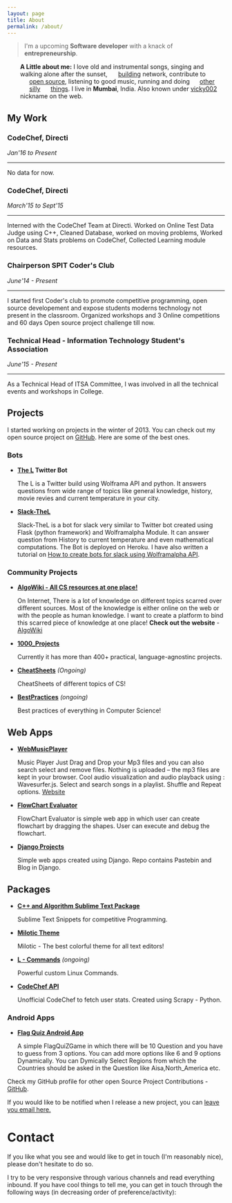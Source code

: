 ```yaml
---
layout: page
title: About
permalink: /about/
---
```


> I'm a upcoming <b>Software developer</b> with a knack of <b>entrepreneurship</b>. 

<style type="text/css">
.about, .contacts {
  padding-left: 30px;
}
.with-icon {
  padding-left: 20px;
  background-repeat: no-repeat;
  background-position: 0 2px;
  background-image: url(http://eulercoder.me/favicons/sprite.png);
}

.linkedin {
  background-position: -10px -8px;
  padding-left: 21px;
}
.github {
  background-position: -10px -80px;
  padding-left: 21px;
}
.livejournal {
  background-position: -10px -224px;
}
.facebook {
  background-position: -10px -260px;
  padding-left: 21px;
}
.twitter {
  background-position: -10px -296px;
  padding-left: 19px;
}
</style>

<p class="about"><strong>A Little about me:</strong>
I love old and instrumental songs, singing and walking alone after the sunset, <a class="url linkedin with-icon" rel="me" href="https://www.linkedin.com/in/vikeshtiwari" title="My LinkedIn profile">building</a> network, contribute to <a class="github url with-icon" title="My GitHub profile" href="http://github.com/vicky002">open source</a>, listening to good music, running and doing <a rel="me" class="twitter url with-icon" href="http://twitter.com/vikesh002" title="My Twitter account">other</a> <a rel="me" class="facebook with-icon url" href="https://www.facebook.com/blackhat002" title="My Facebook profile">silly</a> <a rel="me" class="livejournal url with-icon" href="http://eulercoder.me/archive/" title="My blog">things</a>. I live in <b>Mumbai</b>, India. Also known under <a href="https://goo.gl/I9kSp3">vicky002</a> nickname on the web.
</p>


## My Work

### CodeChef, Directi
*Jan'16 to Present*

----
No data for now. 


### CodeChef, Directi
  *March'15 to Sept'15*
 _____
Interned with the CodeChef Team at Directi. Worked on Online Test Data Judge using C++, Cleaned Database, worked on moving problems, Worked on Data and Stats problems on CodeChef, Collected Learning module resources.


### Chairperson SPIT Coder's Club
*June'14 - Present*

---
I started first Coder's club to promote competitive programming, open source developement and expose students moderns technology not present in the classroom. Organized workshops and 3 Online competitions and 60 days Open source project challenge till now. 

### Technical Head - Information Technology Student's Association
*June'15 - Present*

---
As a Technical Head of ITSA Committee, I was involved in all the technical events and workshops in College. 


## Projects 

I started working on projects in the winter of 2013. You can check out my open source project on [GitHub](www.github.com/vicky002). Here are some of the best ones.

### Bots

 - **[The L](https://twitter.com/The_L__) Twitter Bot** 

    The L is a Twitter build using Wolframa API and python. It answers questions from wide range of topics like general knowledge, history, movie revies and current temperature in your city. 
 
 - **[Slack-TheL](https://github.com/vicky002/slack-TheL)**

    Slack-TheL is a bot for slack very similar to Twitter bot created using Flask (python framework) and Wolframalpha Module. It can answer question from History to current temperature and even mathematical computations. The Bot is deployed on Heroku. I have also written a tutorial on [How to create bots for slack using Wolframalpha API](http://eulercoder.me/posts/How-to-create-Slack-Bot-using-wolframalpha-API).

### Community Projects

 - **[AlgoWiki - All CS resources at one place!]((https://github.com/vicky002/AlgoWiki))**
 
    On Internet, There is a lot of knowledge on different topics scarred over different sources. Most of the      knowledge is either online on the web or with the people as human knowledge. I want to create a platform      to bind this scarred piece of knowledge at one place!
   **Check out the website** - [AlgoWiki](www.algowiki.in) 

 - **[1000_Projects](https://github.com/vicky002/1000_Projects)** 
   
    Currently it has more than 400+ practical, language-agnostinc projects. 

 - **[CheatSheets](https://github.com/vicky002/CheatSheets)** 
     _(Ongoing)_
    
    CheatSheets of different topics of CS!
 - **[BestPractices](https://github.com/vicky002/BestPractices)** _(ongoing)_
	
  	Best practices of everything in Computer Science!

## Web Apps

 - **[WebMusicPlayer](https://github.com/vicky002/WebMusicPlayer)**
  
    Music Player Just Drag and Drop your Mp3 files and you can also search select and remove files. Nothing is uploaded – the mp3 files are kept in your browser. Cool audio visualization and audio playback using : Wavesurfer.js. Select and search songs in a playlist. Shuffle and Repeat options.
   [Website](https://myfirstplayer.herokuapp.com/)

 - **[FlowChart Evaluator](https://github.com/vicky002/Flowchart-Evaluator)**
  
    FlowChart Evaluator is simple web app in which user can create flowchart by dragging the shapes. User can execute and debug the flowchart.
 - **[Django Projects](https://github.com/vicky002/Django-Project)**
  
    Simple web apps created using Django. Repo contains Pastebin and Blog in Django.

## Packages

 - **[C++ and Algorithm Sublime Text Package](https://github.com/vicky002/Cplusplus_and_Algo_Sublime_Package)**
 	
    Sublime Text Snippets for competitive Programming.

 - **[Milotic Theme](https://github.com/vicky002/Milotic)**

    Milotic - The best colorful theme for all text editors!

 - **[L - Commands](https://github.com/vicky002/L-Commands)** _(ongoing)_
 	
    Powerful custom Linux Commands.

 - **[CodeChef API](https://github.com/vicky002/CodeChef-API)**
  
    Unofficial CodeChef to fetch user stats. Created using Scrapy - Python.

### Android Apps

 - **[Flag Quiz Android App](https://github.com/vicky002/FlagQuiz-Android_App)**
  
    A simple FlagQuiZGame in which there will be 10 Question and you have to guess from 3 options. You can add more options like 6 and 9 options Dynamically. You can Dymically Select Regions from which the Countries should be asked in the Question like Aisa,North_America etc. 
 
Check my GitHub profile for other open Source Project Contributions - [GitHub](www.github.com/vicky002). 

If you would like to be notified when I release a new project, you can [leave you email here.](http://eepurl.com/bIgxHz)

# Contact

If you like what you see and would like to get in touch (I'm reasonably nice), please don't hesitate to do so.

I try to be very responsive through various channels and read everything inbound. If you have cool things to tell me, you can get in touch through the following ways (in decreasing order of preference/activity):

<div class="col-1-3">
&nbsp;&nbsp;&nbsp;&nbsp;&nbsp;&nbsp;&nbsp;&nbsp;&nbsp;&nbsp;&nbsp;
 <a class="fa fa-2x fa-envelope-o" href="mailto:tvicky002+gitpage@gmail.com?Subject=Hello%20vicky002" target="_top"></a> &nbsp;&nbsp;&nbsp;&nbsp;&nbsp;&nbsp;&nbsp;&nbsp;&nbsp;&nbsp;&nbsp;&nbsp;&nbsp;&nbsp;&nbsp;&nbsp;&nbsp;&nbsp;&nbsp;&nbsp;&nbsp;&nbsp;&nbsp;&nbsp;&nbsp;&nbsp;&nbsp;&nbsp;&nbsp;&nbsp;&nbsp;
<a class="fa fa-2x fa-linkedin" href="https://www.linkedin.com/in/vikeshtiwari" role="button" target="_blank"></a> &nbsp;&nbsp;&nbsp;&nbsp;&nbsp;&nbsp;&nbsp;&nbsp;&nbsp;&nbsp;&nbsp;&nbsp;&nbsp;&nbsp;&nbsp;&nbsp;&nbsp;&nbsp;&nbsp;&nbsp;&nbsp;&nbsp;&nbsp;&nbsp;&nbsp;&nbsp;&nbsp;&nbsp;&nbsp;&nbsp;&nbsp;
<a class="fa fa-2x fa-twitter" href="https://twitter.com/{{ site.twitter_username }}"></a>
</div>


<br/><br/>




